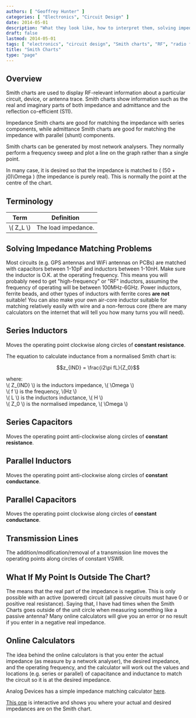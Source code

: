 ```yaml
---
authors: [ "Geoffrey Hunter" ]
categories: [ "Electronics", "Circuit Design" ]
date: 2014-05-01
description: "What they look like, how to interpret them, solving impedance matching problems, and more info on Smith charts."
draft: false
lastmod: 2014-05-01
tags: [ "electronics", "circuit design", "Smith charts", "RF", "radio frequency", "impedance", "admittance", "load", "GPS", "WiFi", "plots", "graphs", "charts", "network analysers" ]
title: "Smith Charts"
type: "page"
---
```


## Overview

Smith charts are used to display RF-relevant information about a particular circuit, device, or antenna trace. Smith charts show information such as the real and imaginary parts of both impedance and admittance and the reflection co-efficient (S11).

Impedance Smith charts are good for matching the impedance with series components, while admittance Smith charts are good for matching the impedance with parallel (shunt) components.

Smith charts can be generated by most network analysers. They normally perform a frequency sweep and plot a line on the graph rather than a single point.

In many case, it is desired so that the impedance is matched to \( (50 + j0)\Omega \) (the impedance is purely real). This is normally the point at the centre of the chart.

## Terminology

<table>
  <tbody>
    <thead>
      <tr>
          <th>Term</th>
          <th>Definition</th>
      </tr>
  </thead>
	<tbody>
		<tr>
      <td>\( Z_L \)</td>
      <td>The load impedance.</td>
		</tr>
	</tbody>
</table>

## Solving Impedance Matching Problems

Most circuits (e.g. GPS antennas and WiFi antennas on PCBs) are matched with capacitors between 1-10pF and inductors between 1-10nH. Make sure the inductor is O.K. at the operating frequency. This means you will probably need to get "high-frequency" or "RF" inductors, assuming the frequency of operating will be between 100MHz-6GHz. Power inductors, ferrite beads, and other types of inductors with ferrite cores **are not** suitable! You can also make your own air-core inductor suitable for matching relatively easily with wire and a non-ferrous core (there are many calculators on the internet that will tell you how many turns you will need).

## Series Inductors

Moves the operating point clockwise along circles of **constant resistance**.

The equation to calculate inductance from a normalised Smith chart is:

$$z_{IND} = \frac{i2\pi fL}{Z_0}$$

<p class="centered">
	where:<br>  
	\( Z_{IND} \) is the inductors impedance, \( \Omega \)<br>
	\( f \) is the frequency, \(Hz \)<br>
	\( L \) is the inductors inductance, \( H \)<br>
	\( Z_0 \) is the normalised impedance, \( \Omega \)<br>
</p>

## Series Capacitors

Moves the operating point anti-clockwise along circles of **constant resistance**.

## Parallel Inductors

Moves the operating point anti-clockwise along circles of **constant conductance**.

## Parallel Capacitors

Moves the operating point clockwise along circles of **constant conductance**.

## Transmission Lines

The addition/modification/removal of a transmission line moves the operating points along circles of constant VSWR.

## What If My Point Is Outside The Chart?

The means that the real part of the impedance is negative. This is only possible with an active (powered) circuit (all passive circuits must have 0 or positive real resistance). Saying that, I have had times when the Smith Charts goes outside of the unit circle when measuring something like a passive antenna? Many online calculators will give you an error or no result if you enter in a negative real impedance.

## Online Calculators

The idea behind the online calculators is that you enter the actual impedance (as measure by a network analyser), the desired impedance, and the operating frequency, and the calculator will work out the values and locations (e.g. series or parallel) of capacitance and inductance to match the circuit so it is at the desired impedance.

Analog Devices has a simple impedance matching calculator [here](http://designtools.analog.com/RFIMPD/).

[This one](http://cgi.www.telestrian.co.uk/cgi-bin/www.telestrian.co.uk/smiths.pl) is interactive and shows you where your actual and desired impedances are on the Smith chart.
